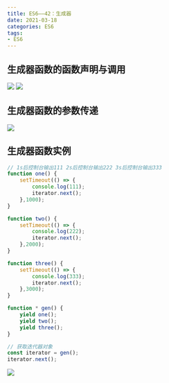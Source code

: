```yaml
---
title: ES6——42：生成器
date: 2021-03-18
categories: ES6
tags: 
- ES6
---
```

## 生成器函数的函数声明与调用
![](https://img-blog.csdnimg.cn/img_convert/abdae864693a7206ef60f1cb2ad4bc40.png)
![](https://img-blog.csdnimg.cn/img_convert/037f1b19fb07828408566c3f4db87c39.png)
## 生成器函数的参数传递
![](https://img-blog.csdnimg.cn/img_convert/d8cc9cd697515a986232104d224ba3d6.png)
## 生成器函数实例
```js
// 1s后控制台输出111 2s后控制台输出222 3s后控制台输出333
function one() {
    setTimeout(() => {
        console.log(111);
        iterator.next();
    },1000);
}

function two() {
    setTimeout(() => {
        console.log(222);
        iterator.next();
    },2000);
}

function three() {
    setTimeout(() => {
        console.log(333);
        iterator.next();
    },3000);
}

function * gen() {
    yield one();
    yield two();
    yield three();
}

// 获取迭代器对象
const iterator = gen();
iterator.next();
```
![](https://img-blog.csdnimg.cn/img_convert/082a5123aba898a76f6435bf109065ca.png)